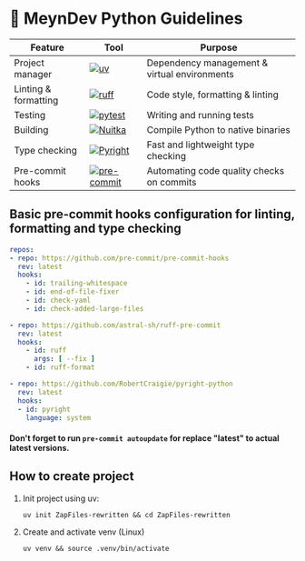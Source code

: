 # 🐍 MeynDev Python Guidelines

| Feature              | Tool                                                                                                                                             | Purpose                                      |
|----------------------|--------------------------------------------------------------------------------------------------------------------------------------------------|----------------------------------------------|
| Project manager      | [![uv](https://img.shields.io/badge/uv-DE5FE9?style=for-the-badge&logo=uv&logoColor=white)](https://github.com/astral-sh/uv)                     | Dependency management & virtual environments |
| Linting & formatting | [![ruff](https://img.shields.io/badge/ruff-D7FF64?style=for-the-badge&logo=ruff&logoColor=black)](https://github.com/astral-sh/ruff)             | Code style, formatting & linting             |
| Testing              | [![pytest](https://img.shields.io/badge/pytest-0A9EDC?style=for-the-badge&logo=pytest&logoColor=white)](https://pytest.org)                      | Writing and running tests                    |
| Building             | [![Nuitka](https://img.shields.io/badge/nuitka-3776AB?style=for-the-badge&logo=nuitka&logoColor=white)](https://nuitka.net)                      | Compile Python to native binaries            |
| Type checking        | [![Pyright](https://img.shields.io/badge/Pyright-C3C38F?style=for-the-badge&logo=pyright&logoColor=white)](https://github.com/microsoft/pyright) | Fast and lightweight type checking           |
| Pre-commit hooks     | [![pre-commit](https://img.shields.io/badge/pre--commit-FAB040?style=for-the-badge&logo=pre-commit&logoColor=black)](https://pre-commit.com)     | Automating code quality checks on commits    |

## Basic pre-commit hooks configuration for linting, formatting and type checking
```yaml
repos:
- repo: https://github.com/pre-commit/pre-commit-hooks
  rev: latest
  hooks:
    - id: trailing-whitespace
    - id: end-of-file-fixer
    - id: check-yaml
    - id: check-added-large-files

- repo: https://github.com/astral-sh/ruff-pre-commit
  rev: latest
  hooks:
    - id: ruff
      args: [ --fix ]
    - id: ruff-format

- repo: https://github.com/RobertCraigie/pyright-python
  rev: latest
  hooks:
  - id: pyright
    language: system

```
#### Don't forget to run `pre-commit autoupdate` for replace "latest" to actual latest versions.

## How to create project
1. Init project using uv:
   ```shell
   uv init ZapFiles-rewritten && cd ZapFiles-rewritten
   ```
2. Create and activate venv (Linux)
   ```shell
   uv venv && source .venv/bin/activate
   ```
